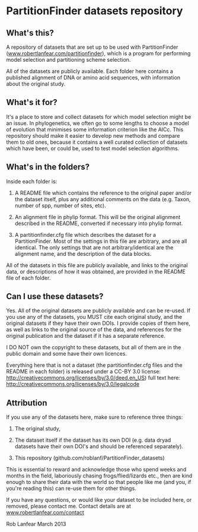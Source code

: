 PartitionFinder datasets repository
===================================

What's this?
------------

A repository of datasets that are set up to be used with PartitionFinder 
(www.robertlanfear.com/partitionfinder), which is a program for performing model selection 
and partitioning scheme selection. 

All of the datasets are publicly available. Each folder here contains a published 
alignment of DNA or amino acid sequences, with information about the original study.

What's it for?
--------------

It's a place to store and collect datasets for which model selection might be an issue. 
In phylogenetics, we often go to some lengths to choose a model of evolution that 
minimises some information criterion like the AICc. This repository should make it easier 
to develop new methods and compare them to old ones, because it contains a well curated
collection of datasets which have been, or could be, used to test model selection
algorithms.

 
What's in the folders?
----------------------

Inside each folder is:

1.  A README file which contains the reference to the original paper and/or the dataset
    itself, plus any additional comments on the data (e.g. Taxon, number of spp, number
    of sites, etc).
    
2.  An alignment file in phylip format. This will be the original alignment described
    in the README, converted if necessary into phylip format.
    
3.  A partitionfinder.cfg file which describes the dataset for a PartitionFinder.
    Most of the settings in this file are arbitrary, and are all identical. The only 
    settings that are not arbitrary/identical are the alignment name, and the
    description of the data blocks.

All of the datasets in this file are publicly available, and links to the original data,
or descriptions of how it was obtained, are provided in the README file of each folder.
 
Can I use these datasets?
-------------------------
Yes. All of the original datasets are publicly available and can be re-used. If you use any
of the datasets, you MUST cite each original study, and the original datasets if they have 
their own DOIs. I provide copies of them here, as well as links to the original source of 
the data, and references for the original publication and the dataset if it has a separate
reference. 

I DO NOT own the copyright to these datasets, but all of them are in the public domain 
and some have their own licences.

Everything here that is not a dataset (the partitionfinder.cfg files and the README in 
each folder) is released under a CC-BY 3.0 license: 
http://creativecommons.org/licenses/by/3.0/deed.en_US)
full text here: http://creativecommons.org/licenses/by/3.0/legalcode

Attribution
-----------
If you use any of the datasets here, make sure to reference three things: 

1.  The original study,

2.  The dataset itself if the dataset has its own DOI (e.g. data dryad datasets have 
    their own DOI's and should be referenced separately). 

3.  This repository (github.com/roblanf/PartitionFinder_datasets)

This is essential to reward and acknowledge those who spend weeks and months in the field, 
laboriously chasing frogs/flied/lizards etc., then are kind enough to share their data 
with the world so that people like me (and you, if you're reading this) can re-use them 
for other things.

If you have any questions, or would like your dataset to be included here, or removed,
please contact me. Contact details are at www.robertlanfear.com/contact

Rob Lanfear
March 2013